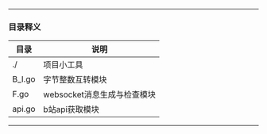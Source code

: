 
---
### 目录释义
|目录|说明|
|-|-|
|./|项目小工具|
|B_I.go|字节整数互转模块|
|F.go|websocket消息生成与检查模块|
|api.go|b站api获取模块|
---
